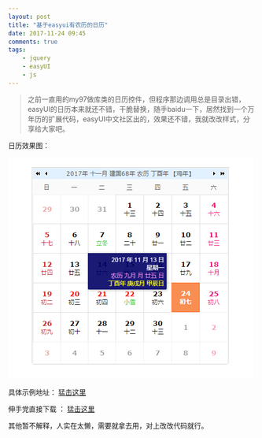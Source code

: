 ```yaml
---
layout: post
title: "基于easyui有农历的日历"
date: 2017-11-24 09:45
comments: true
tags:
	- jquery
	- easyUI
	- js
---
```


> 之前一直用的my97做库类的日历控件，但程序那边调用总是目录出错，easyUI的日历本来就还不错，干脆替换，随手baidu一下，居然找到一个万年历的扩展代码，easyUI中文社区出的，效果还不错，我就改改样式，分享给大家吧。

日历效果图：

![calendar](\images\calendar.png)

具体示例地址： [猛击这里](/my/calendar/index.html)

伸手党直接下载 ：  [猛击这里](/my/calendar/calendar.zip)

其他暂不解释，人实在太懒，需要就拿去用，对上改改代码就行。